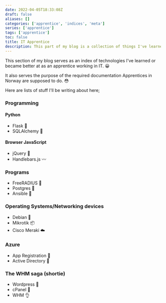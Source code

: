 ```yaml
---
date: 2022-04-05T18:33:08Z
draft: false
aliases: []
categories: ['apprentice', 'indices', 'meta']
series: ['apprentice']
tags: ['apprentice']
toc: false
title: IT Apprentice
description: This part of my blog is a collection of things I've learned as an apprentice working in IT.
---
```


This section of my blog serves as an index of technologies I've learned or became better at as an apprentice working in IT. :grinning:

It also serves the purpose of the required documentation Apprentices in Norway are supposed to do. :flushed:

Here are lists of stuff I'll be writing about here;

### Programming
#### Python
- Flask :baby_bottle:
- SQLAlchemy :sake:
#### Browser JavaScript
- jQuery :calling:
- Handlebars.js :wavy_dash:

### Programs
- FreeRADIUS :crystal_ball:
- Postgres :floppy_disk:
- Ansible :gun:

### Operating Systems/Networking devices
- Debian :dolls:
- Mikrotik :package:
- Cisco Meraki :cloud:

### Azure
- App Registration :rocket:
- Active Directory :dizzy:

### The WHM saga (shortie)
- Wordpress :eyes:
- cPanel :shit:
- WHM :ok_hand:
